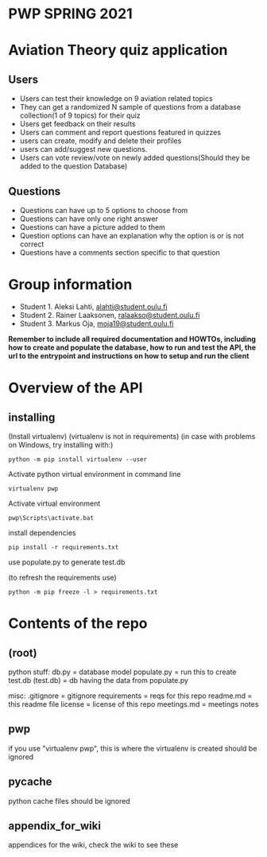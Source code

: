 # PWP SPRING 2021
# Aviation Theory quiz application

## Users
* Users can test their knowledge on 9 aviation related topics 
* They can get a randomized N sample of questions from a database collection(1 of 9 topics) for their quiz
* Users get feedback on their results
* Users can comment and report questions featured in quizzes
* users can create, modify and delete their profiles
* users can add/suggest new questions.
* Users can vote review/vote on newly added questions(Should they be added to the question Database)

## Questions
* Questions can have up to 5 options to choose from
* Questions can have only one right answer
* Questions can have a picture added to them
* Question options can have an explanation why the option is or is not correct
* Questions have a comments section specific to that question

# Group information
* Student 1. Aleksi Lahti, alahti@student.oulu.fi
* Student 2. Rainer Laaksonen, ralaakso@student.oulu.fi
* Student 3. Markus Oja, moja19@student.oulu.fi

__Remember to include all required documentation and HOWTOs, including how to create and populate the database, how to run and test the API, the url to the entrypoint and instructions on how to setup and run the client__

# Overview of the API #


## installing ##

(Install virtualenv) (virtualenv is not in requirements) (in case with problems on Windows, try  installing with:)

	python -m pip install virtualenv --user

Activate python virtual environment in command line

	virtualenv pwp

Activate virtual environment

	pwp\Scripts\activate.bat

install dependencies

	pip install -r requirements.txt

use populate.py to generate test.db
	
(to refresh the requirements use) 

	python -m pip freeze -l > requirements.txt

# Contents of the repo #
## (root) ##
python stuff:
db.py = database model
populate.py = run this to create test.db
(test.db) = db having the data from populate.py

misc:
.gitignore = gitignore
requirements = reqs for this repo
readme.md = this readme file
license = license of this repo
meetings.md = meetings notes

## pwp ##
if you use "virtualenv pwp", this is where the virtualenv is created
should be ignored

## __pycache__ ##
python cache files
should be ignored

## appendix_for_wiki ##
appendices for the wiki, check the wiki to see these




